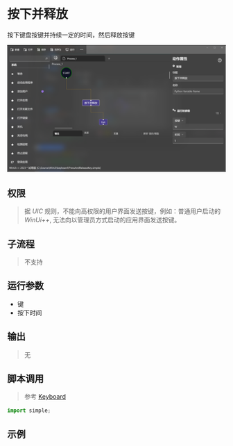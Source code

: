 # 按下并释放
按下键盘按键并持续一定的时间，然后释放按键

![PressAndReleaseKey](./images/03.png ':size=90%')

## 权限
> 据 *UIC* 规则，不能向高权限的用户界面发送按键，例如：普通用户启动的 *WinUi++*, 无法向以管理员方式启动的应用界面发送按键。

## 子流程
> 不支持


## 运行参数

* 键
* 按下时间


## 输出

> 无
    


## 脚本调用
> 参考 [Keyboard](./types/Keyboard.md)
```python
import simple;

```

## 示例